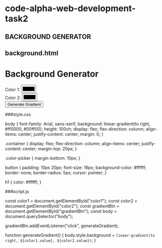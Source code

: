 # code-alpha-web-development-task2
## BACKGROUND GENERATOR
## background.html

<!DOCTYPE html>
<html>
<head>
  <title>Background Generator</title>
  <link rel="stylesheet" type="text/css" href="style.css">
</head>
<body>
  <h1>Background Generator</h1>
  <div class="container">
    <div class="color-picker">
      <label for="color1">Color 1:</label>
      <input type="color" id="color1">
    </div>
    <div class="color-picker">
      <label for="color2">Color 2:</label>
      <input type="color" id="color2">
    </div>
    <button id="gradientBtn">Generate Gradient</button>
  </div>
  <script src="script.js"></script>
</body>
</html>

###style.css

body {
  font-family: Arial, sans-serif;
  background: linear-gradient(to right, #ff0000, #00ff00);
  height: 100vh;
  display: flex;
  flex-direction: column;
  align-items: center;
  justify-content: center;
  margin: 0;
}

.container {
  display: flex;
  flex-direction: column;
  align-items: center;
  justify-content: center;
  margin-top: 20px;
}

.color-picker {
  margin-bottom: 10px;
}

button {
  padding: 10px 20px;
  font-size: 16px;
  background-color: #ffffff;
  border: none;
  border-radius: 5px;
  cursor: pointer;
}

h1 {
  color: #ffffff;
}


###script.js

const color1 = document.getElementById("color1");
const color2 = document.getElementById("color2");
const gradientBtn = document.getElementById("gradientBtn");
const body = document.querySelector("body");

gradientBtn.addEventListener("click", generateGradient);

function generateGradient() {
  body.style.background = `linear-gradient(to right, ${color1.value}, ${color2.value})`;
}
